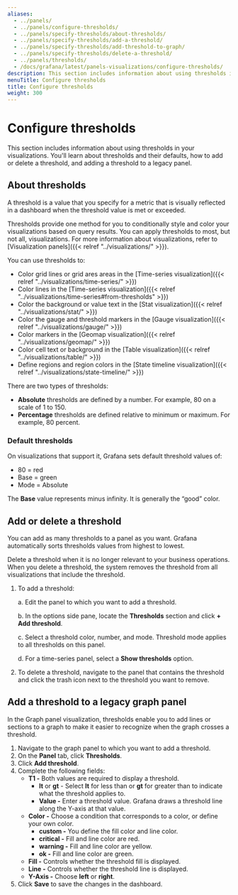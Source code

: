 ```yaml
---
aliases:
  - ../panels/
  - ../panels/configure-thresholds/
  - ../panels/specify-thresholds/about-thresholds/
  - ../panels/specify-thresholds/add-a-threshold/
  - ../panels/specify-thresholds/add-threshold-to-graph/
  - ../panels/specify-thresholds/delete-a-threshold/
  - ../panels/thresholds/
  - /docs/grafana/latest/panels-visualizations/configure-thresholds/
description: This section includes information about using thresholds in your visualizations.
menuTitle: Configure thresholds
title: Configure thresholds
weight: 300
---
```


# Configure thresholds

This section includes information about using thresholds in your visualizations. You'll learn about thresholds and their defaults, how to add or delete a threshold, and adding a threshold to a legacy panel.

## About thresholds

A threshold is a value that you specify for a metric that is visually reflected in a dashboard when the threshold value is met or exceeded.

Thresholds provide one method for you to conditionally style and color your visualizations based on query results. You can apply thresholds to most, but not all, visualizations. For more information about visualizations, refer to [Visualization panels]({{< relref "../visualizations/" >}}).

You can use thresholds to:

- Color grid lines or grid ares areas in the [Time-series visualization]({{< relref "../visualizations/time-series/" >}})
- Color lines in the [Time-series visualization]({{< relref "../visualizations/time-series#from-thresholds" >}})
- Color the background or value text in the [Stat visualization]({{< relref "../visualizations/stat/" >}})
- Color the gauge and threshold markers in the [Gauge visualization]({{< relref "../visualizations/gauge/" >}})
- Color markers in the [Geomap visualization]({{< relref "../visualizations/geomap/" >}})
- Color cell text or background in the [Table visualization]({{< relref "../visualizations/table/" >}})
- Define regions and region colors in the [State timeline visualization]({{< relref "../visualizations/state-timeline/" >}})

There are two types of thresholds:

- **Absolute** thresholds are defined by a number. For example, 80 on a scale of 1 to 150.
- **Percentage** thresholds are defined relative to minimum or maximum. For example, 80 percent.

### Default thresholds

On visualizations that support it, Grafana sets default threshold values of:

- 80 = red
- Base = green
- Mode = Absolute

The **Base** value represents minus infinity. It is generally the “good” color.

## Add or delete a threshold

You can add as many thresholds to a panel as you want. Grafana automatically sorts thresholds values from highest to lowest.

Delete a threshold when it is no longer relevant to your business operations. When you delete a threshold, the system removes the threshold from all visualizations that include the threshold.

1. To add a threshold:

   a. Edit the panel to which you want to add a threshold.

   b. In the options side pane, locate the **Thresholds** section and click **+ Add threshold**.

   c. Select a threshold color, number, and mode.
   Threshold mode applies to all thresholds on this panel.

   d. For a time-series panel, select a **Show thresholds** option.

1. To delete a threshold, navigate to the panel that contains the threshold and click the trash icon next to the threshold you want to remove.

## Add a threshold to a legacy graph panel

In the Graph panel visualization, thresholds enable you to add lines or sections to a graph to make it easier to recognize when the graph crosses a threshold.

1. Navigate to the graph panel to which you want to add a threshold.
1. On the **Panel** tab, click **Thresholds**.
1. Click **Add threshold**.
1. Complete the following fields:
   - **T1 -** Both values are required to display a threshold.
     - **lt** or **gt** - Select **lt** for less than or **gt** for greater than to indicate what the threshold applies to.
     - **Value -** Enter a threshold value. Grafana draws a threshold line along the Y-axis at that value.
   - **Color -** Choose a condition that corresponds to a color, or define your own color.
     - **custom -** You define the fill color and line color.
     - **critical -** Fill and line color are red.
     - **warning -** Fill and line color are yellow.
     - **ok -** Fill and line color are green.
   - **Fill -** Controls whether the threshold fill is displayed.
   - **Line -** Controls whether the threshold line is displayed.
   - **Y-Axis -** Choose **left** or **right**.
1. Click **Save** to save the changes in the dashboard.
